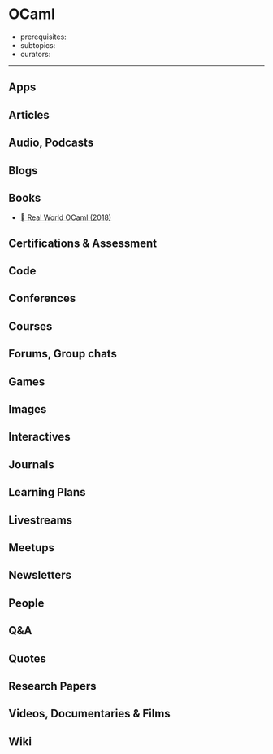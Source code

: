 # OCaml

- prerequisites:
- subtopics:
- curators:

------

## Apps

## Articles

## Audio, Podcasts

## Blogs

## Books

- [📖 Real World OCaml (2018)](http://dev.realworldocaml.org/)

## Certifications & Assessment

## Code

## Conferences

## Courses

## Forums, Group chats

## Games

## Images

## Interactives

## Journals

## Learning Plans

## Livestreams

## Meetups

## Newsletters

## People

## Q&A

## Quotes

## Research Papers

## Videos, Documentaries & Films

## Wiki

